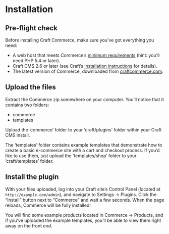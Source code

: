 # Installation

## Pre-flight check

Before installing Craft Commerce, make sure you’ve got everything you need:

* A web host that meets Commerce’s [minimum requirements]({entry:docs/requirements:url}) (hint: you’ll need PHP 5.4 or later).
* Craft CMS 2.6 or later (see Craft’s [installation instructions](https://craftcms.com/docs/installing) for details).
* The latest version of Commerce, downloaded from [craftcommerce.com](https://craftcommerce.com).

## Upload the files

Extract the Commerce zip somewhere on your computer. You’ll notice that it contains two folders:

- commerce
- templates

Upload the ‘commerce’ folder to your ‘craft/plugins’ folder within your Craft CMS install.

The ‘templates’ folder contains example templates that demonstrate how to create a basic e-commerce site with a cart and checkout process. If you’d like to use them, just upload the ‘templates/shop’ folder to your ‘craft/templates’ folder.

## Install the plugin

With your files uploaded, log into your Craft site’s Control Panel (located at `http://example.com/admin`), and navigate to Settings → Plugins. Click the “Install” button next to “Commerce” and wait a few seconds. When the page reloads, Commerce will be fully installed!

You will find some example products located in Commerce → Products, and if you’ve uploaded the example templates, you’ll be able to view them right away on the front end.